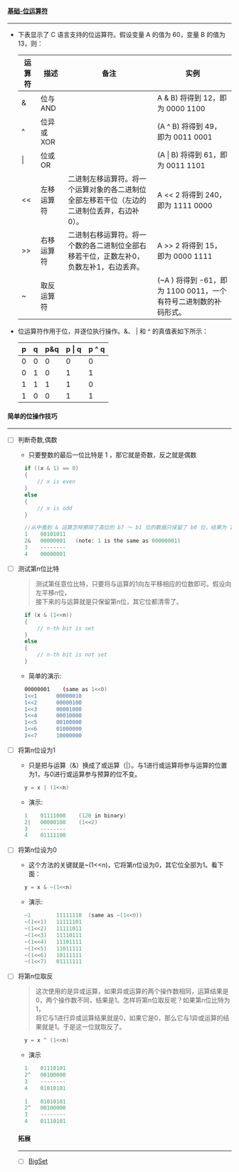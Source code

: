 #### [基础-位运算符](https://www.runoob.com/cprogramming/c-operators.html)
----------------------------------------------------------------------------------------------------

- 下表显示了 C 语言支持的位运算符。假设变量 A 的值为 60，变量 B 的值为 13，则：

  |运算符|	描述 | 备注	|实例|
  | --- | --- | --- | --- |
  |&|位与 AND ||A & B) 将得到 12，即为 0000 1100|
  |^|位异或 XOR ||(A ^ B) 将得到 49，即为 0011 0001|
  |&#124;|位或 OR ||(A &#124; B) 将得到 61，即为 0011 1101|
  |<<|左移运算符|二进制左移运算符。将一个运算对象的各二进制位全部左移若干位（左边的二进制位丢弃，右边补0）。|A << 2 将得到 240，即为 1111 0000|
  |>>|右移运算符|二进制右移运算符。将一个数的各二进制位全部右移若干位，正数左补0，负数左补1，右边丢弃。|A >> 2 将得到 15，即为 0000 1111|
  |~|取反运算符||(~A ) 将得到 -61，即为 1100 0011，一个有符号二进制数的补码形式。|
  
 - 位运算符作用于位，并逐位执行操作。&、 | 和 ^ 的真值表如下所示：

    | p | q |p&q|p &#124; q|p ^ q|
    | --- | --- | --- | --- | --- |
    | 0 | 0 | 0 | 0   | 0 |
    | 0 | 1 | 0 | 1   | 1 |
    | 1 | 1 | 1 | 1   | 0 |
    | 1 | 0 | 0 | 1   | 1 |
    
#### 简单的位操作技巧
--------------------------------------------------------------------------------------------------------
- [ ] 判断奇数,偶数
  - 只要整数的最后一位比特是 1 ，那它就是奇数，反之就是偶数
  ```C++
    if ((x & 1) == 0)
    {
        // x is even
    }
    else
    {
        // x is odd
    }
  ```
  ```C++
    //从中看到 & 运算怎样擦除了高位的 b7 ～ b1 位的数据只保留了 b0 位，结果为 1，因此知道 43 是奇数。
    1    00101011
    2&   00000001   (note: 1 is the same as 00000001)
    3    --------
    4    00000001
  ```
  
- [ ] 测试第n位比特
  > 测试第任意位比特，只要将与运算的1向左平移相应的位数即可。假设向左平移n位，<br>
  > 接下来的与运算就是只保留第n位，其它位都清零了。
  ```C++
    if (x & (1<<n))
    {
        // n-th bit is set
    }
    else
    {
        // n-th bit is not set
    }
  ```
  - 简单的演示:
  ```bash
    00000001    (same as 1<<0)
    1<<1      00000010
    1<<2      00000100
    1<<3      00001000
    1<<4      00010000
    1<<5      00100000
    1<<6      01000000
    1<<7      10000000
  ```
  
- [ ] 将第n位设为1
  - 只是把与运算（&）换成了或运算（|）。与1进行或运算将参与运算的位置为1，与0进行或运算参与预算的位不变。
  ```C++
    y = x | (1<<n)
  ```
  - 演示:
  ```C++
    1    01111000    (120 in binary)
    2|   00000100    (1<<2)
    3    --------
    4    01111100
  ```
  
- [ ] 将第n位设为0
  - 这个方法的关键就是~(1<<n)，它将第n位设为0，其它位全部为1。看下面：
  ```C++
    y = x & ~(1<<n)
  ```
  - 演示:
  ```C++
    ~1        11111110  (same as ~(1<<0))
    ~(1<<1)   11111101
    ~(1<<2)   11111011
    ~(1<<3)   11110111
    ~(1<<4)   11101111
    ~(1<<5)   11011111
    ~(1<<6)   10111111
    ~(1<<7)   01111111
  ```
  
- [ ] 将第n位取反
  > 这次使用的是异或运算，如果异或运算的两个操作数相同，运算结果是0，两个操作数不同，结果是1。怎样将第n位取反呢？如果第n位比特为1，<br>
  > 将它与1进行异或运算结果就是0，如果它是0，那么它与1异或运算的结果就是1。于是这一位就取反了。
  ```C++
    y = x ^ (1<<n)
  ```
  - 演示
  ```C++
    1    01110101
    2^   00100000
    3    --------
    4    01010101
    
    1    01010101
    2^   00100000
    3    --------
    4    01110101
  ```
  
  #### 拓展
  ------------------------------------------------------------------------------------------------------------------
  - [ ] [BigSet](https://github.com/xuanchengsunjin/Jim_note/blob/sandbox/note/algorithm/algorithm_other/big_set.md)
